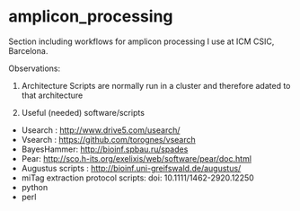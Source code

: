 # amplicon_processing

Section including workflows for amplicon processing I use at ICM CSIC, Barcelona.



Observations:

1) Architecture
Scripts are normally run in a cluster and therefore adated to that architecture

2) Useful (needed) software/scripts
- Usearch : http://www.drive5.com/usearch/
- Vsearch : https://github.com/torognes/vsearch
- BayesHammer: http://bioinf.spbau.ru/spades
- Pear: http://sco.h-its.org/exelixis/web/software/pear/doc.html
- Augustus scripts : http://bioinf.uni-greifswald.de/augustus/
- miTag extraction protocol scripts: doi: 10.1111/1462-2920.12250
- python
- perl

